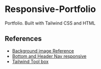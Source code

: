 # Responsive-Portfolio
Portfolio. Built with Tailwind CSS and HTML

## References
- [Background image Reference](https://unsplash.com/@adrienl?utm_medium=referral&amp;utm_campaign=photographer-credit&amp;utm_content=creditBadge)
- [Bottom and Header Nav responsive](https://tailwindcomponents.com/component/bottom-and-header-nav-responsive)
- [Tailwind Tool box](https://www.tailwindtoolbox.com/templates/profile-card)